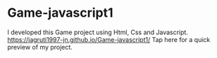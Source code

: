 # Game-javascript1
I developed this Game project using Html, Css and Javascript.
https://jagruti1997-jn.github.io/Game-javascript1/  Tap here for a quick preview of my project. 
